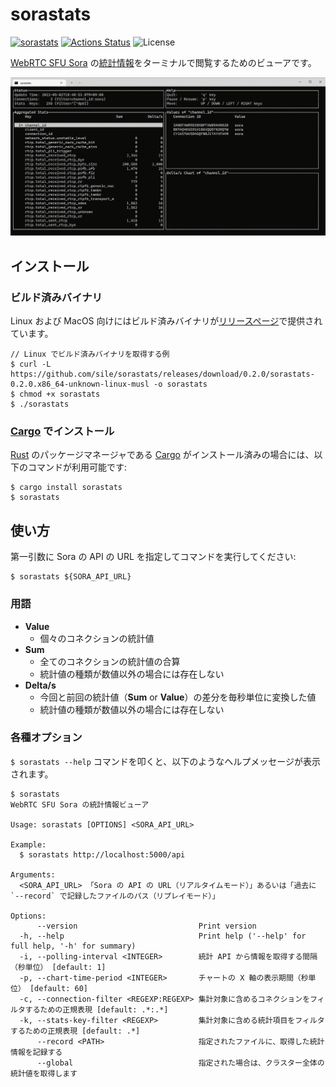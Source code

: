 sorastats
=========

[![sorastats](https://img.shields.io/crates/v/sorastats.svg)](https://crates.io/crates/sorastats)
[![Actions Status](https://github.com/sile/sorastats/workflows/CI/badge.svg)](https://github.com/sile/sorastats/actions)
![License](https://img.shields.io/crates/l/sorastats)

[WebRTC SFU Sora] の[統計情報][統計 API]をターミナルで閲覧するためのビューアです。

![sorastats demo](sorastats.gif)

[WebRTC SFU Sora]: https://sora.shiguredo.jp/
[統計 API]: https://sora-doc.shiguredo.jp/API#dacb9c


インストール
------------

### ビルド済みバイナリ

Linux および MacOS 向けにはビルド済みバイナリが[リリースページ]で提供されています。

```console
// Linux でビルド済みバイナリを取得する例
$ curl -L https://github.com/sile/sorastats/releases/download/0.2.0/sorastats-0.2.0.x86_64-unknown-linux-musl -o sorastats
$ chmod +x sorastats
$ ./sorastats
```

[リリースページ]: https://github.com/sile/sorastats/releases

### [Cargo] でインストール

[Rust] のパッケージマネージャである [Cargo] がインストール済みの場合には、以下のコマンドが利用可能です:

```console
$ cargo install sorastats
$ sorastats
```

[Rust]: https://www.rust-lang.org/
[Cargo]: https://doc.rust-lang.org/cargo/

使い方
------

第一引数に Sora の API の URL を指定してコマンドを実行してください:

```console
$ sorastats ${SORA_API_URL}
```

### 用語

- **Value**
  - 個々のコネクションの統計値
- **Sum**
  - 全てのコネクションの統計値の合算
  - 統計値の種類が数値以外の場合には存在しない
- **Delta/s**
  - 今回と前回の統計値（**Sum** or **Value**）の差分を毎秒単位に変換した値
  - 統計値の種類が数値以外の場合には存在しない

### 各種オプション

`$ sorastats --help` コマンドを叩くと、以下のようなヘルプメッセージが表示されます。

```console
$ sorastats
WebRTC SFU Sora の統計情報ビューア

Usage: sorastats [OPTIONS] <SORA_API_URL>

Example:
  $ sorastats http://localhost:5000/api

Arguments:
  <SORA_API_URL> 「Sora の API の URL（リアルタイムモード）」あるいは「過去に `--record` で記録したファイルのパス（リプレイモード）」

Options:
      --version                           Print version
  -h, --help                              Print help ('--help' for full help, '-h' for summary)
  -i, --polling-interval <INTEGER>        統計 API から情報を取得する間隔（秒単位） [default: 1]
  -p, --chart-time-period <INTEGER>       チャートの X 軸の表示期間（秒単位） [default: 60]
  -c, --connection-filter <REGEXP:REGEXP> 集計対象に含めるコネクションをフィルタするための正規表現 [default: .*:.*]
  -k, --stats-key-filter <REGEXP>         集計対象に含める統計項目をフィルタするための正規表現 [default: .*]
      --record <PATH>                     指定されたファイルに、取得した統計情報を記録する
      --global                            指定された場合は、クラスター全体の統計値を取得します
```
